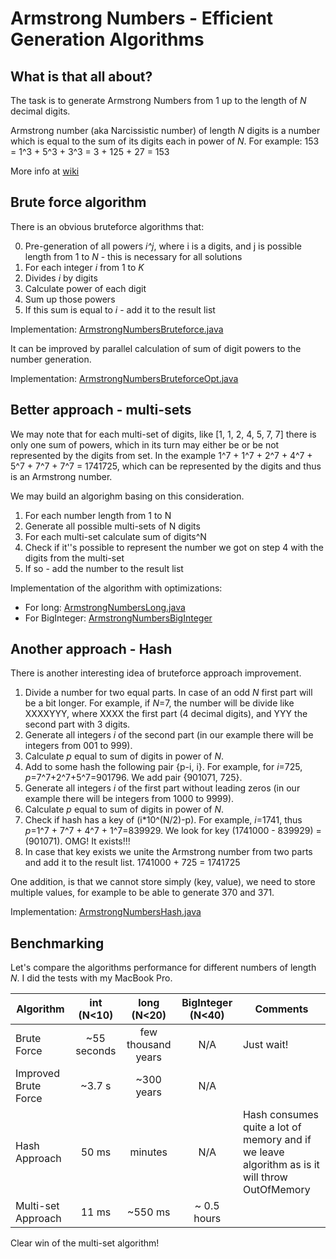 # Armstrong Numbers - Efficient Generation Algorithms

## What is that all about?

The task is to generate Armstrong Numbers from 1 up to the length of *N* decimal digits.

Armstrong number (aka Narcissistic number) of length *N* digits is a number which is equal to the sum of its digits each in power of *N*. For example: 153 = 1^3 + 5^3 + 3^3 = 3 + 125 + 27 = 153

More info at [wiki](https://en.wikipedia.org/wiki/Narcissistic_number)

## Brute force algorithm

There is an obvious bruteforce algorithms that:

0. Pre-generation of all powers *i^j*, where i is a digits, and j is possible length from 1 to *N* - this is necessary for all solutions
1. For each integer *i* from 1 to *K*
2. Divides *i* by digits
3. Calculate power of each digit
4. Sum up those powers
5. If this sum is equal to *i* - add it to the result list
 
Implementation: [ArmstrongNumbersBruteforce.java](https://github.com/shamily/ArmstrongNumbers/blob/master/ArmstrongNumbersBruteforce.java)

It can be improved by parallel calculation of sum of digit powers to the number generation.

Implementation: [ArmstrongNumbersBruteforceOpt.java](https://github.com/shamily/ArmstrongNumbers/blob/master/ArmstrongNumbersBruteforceOpt.java)

## Better approach - multi-sets

We may note that for each multi-set of digits, like [1, 1, 2, 4, 5, 7, 7] there is only one sum of powers, which in its turn may either be or be not represented by the digits from set. In the example 1^7 + 1^7 + 2^7 + 4^7 + 5^7 + 7^7 + 7^7 = 1741725, which can be represented by the digits and thus is an Armstrong number.

We may build an algorighm basing on this consideration.

1. For each number length from 1 to N
2. Generate all possible multi-sets of N digits
3. For each multi-set calculate sum of digits^N
4. Check if it''s possible to represent the number we got on step 4 with the digits from the multi-set
5. If so - add the number to the result list

Implementation of the algorithm with optimizations:
* For long: [ArmstrongNumbersLong.java](https://github.com/shamily/ArmstrongNumbers/blob/master/ArmstrongNumbersLong.java)
* For BigInteger: [ArmstrongNumbersBigInteger](https://github.com/shamily/ArmstrongNumbers/blob/master/ArmstrongNumbersBigInteger.java)

## Another approach - Hash

There is another interesting idea of bruteforce approach improvement. 

1. Divide a number for two equal parts. In case of an odd *N* first part will be a bit longer. For example, if *N*=7, the number will be divide like XXXXYYY, where XXXX the first part (4 decimal digits), and YYY the second part with 3 digits.
2. Generate all integers *i* of the second part (in our example there will be integers from 001 to 999).
3. Calculate *p* equal to sum of digits in power of *N*.
4. Add to some hash the following pair {p-i, i}. For example, for *i*=725, *p*=7^7+2^7+5^7=901796. We add pair {901071, 725}.
5. Generate all integers *i* of the first part without leading zeros (in our example there will be integers from 1000 to 9999).
6. Calculate *p* equal to sum of digits in power of *N*.
7. Check if hash has a key of (i\*10^(N/2)-p). For example, *i*=1741, thus *p*=1^7 + 7^7 + 4^7 + 1^7=839929. We look for key (1741000 - 839929) = (901071). OMG! It exists!!!
8. In case that key exists we unite the Armstrong number from two parts and add it to the result list. 1741000 + 725 = 1741725

One addition, is that we cannot store simply (key, value), we need to store multiple values, for example to be able to generate 370 and 371.

Implementation: [ArmstrongNumbersHash.java](https://github.com/shamily/ArmstrongNumbers/blob/master/ArmstrongNumbersHash.java)


## Benchmarking

Let's compare the algorithms performance for different numbers of length *N*. I did the tests with my MacBook Pro.

| Algorithm   | int (N<10) | long (N<20) | BigInteger (N<40)  | Comments |
| ------------- |:-------------:|:-----:|:-----:|-----|
| Brute Force            |  ~55 seconds | few thousand years | N/A | Just wait! |
| Improved Brute Force   | ~3.7 s       |  ~300 years        | N/A |            |
| Hash Approach          |  50 ms       | minutes            | N/A | Hash consumes quite a lot of memory and if we leave algorithm as is it will throw OutOfMemory |
| Multi-set Approach     | 11 ms        | ~550 ms            |~ 0.5 hours |     |


Clear win of the multi-set algorithm!
